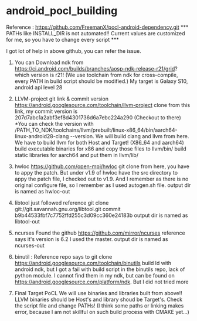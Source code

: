 # android_pocl_building
Reference : https://github.com/FreemanX/pocl-android-dependency.git
*** PATHs like INSTALL_DIR is not automated!! Current values are customized for me, so you have to change every script ***

I got lot of help in above github, you can refer the issue.

1. You can Download ndk from https://ci.android.com/builds/branches/aosp-ndk-release-r21/grid? which version is r21!
   (We use toolchain from ndk for cross-compile, every PATH in build script should be modified.) My target is Galaxy S10, android api level 28

2. LLVM-project git link & commit version
    https://android.googlesource.com/toolchain/llvm-project clone from this link, my commit version is 207d7abc1a2abf3ef8d4301736d6a7ebc224a290 (Checkout to there) *You can check the version with /PATH_TO_NDK/toolchains/llvm/prebuilt/linux-x86_64/bin/aarch64-linux-android28-clang --version.
    We will build clang and llvm from here.
    We have to build llvm for both Host and Target! (X86_64 and aarch64)
    build executable binaries for x86 and copy those files to llvm/bin/
    build static libraries for aarch64 and put them in llvm/lib/
    
3. hwloc https://github.com/open-mpi/hwloc git clone from here, you have to appy the patch. But under v1.9 of hwloc have the src directory to appy the patch file, I checked out to v1.9. And I remember as there is no original configure file, so I remember as I used autogen.sh file.
output dir is named as hwloc-out

4. libtool just followed reference
git clone git://git.savannah.gnu.org/libtool.git  commit b9b44533fbf7c7752ffd255c3d09cc360e24183b
output dir is named as libtool-out

5. ncurses
Found the github https://github.com/mirror/ncurses reference says it's version is 6.2 I used the master.
output dir is named as ncurses-out

6. binutil : Reference repo says to  git clone https://android.googlesource.com/toolchain/binutils
build ld with android ndk, but I got a fail with build script in the binutils repo, lack of python module. I cannot find them in my ndk, but can be found on https://android.googlesource.com/platform/ndk. But I did not tried more

7. Final Target PoCL
We will use binaries and libraries built from above!! LLVM binaries should be Host's and library shoud be Target's. Check the script file and change PATHs! (I think some paths or linking makes error, because I am not skillful on such build process with CMAKE yet...)
